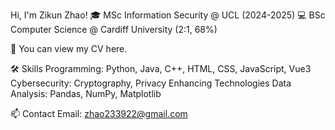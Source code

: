 Hi, I'm Zikun Zhao!
🎓 MSc Information Security @ UCL (2024-2025)
💻 BSc Computer Science @ Cardiff University (2:1, 68%)

📄 You can view my CV here.

🛠️ Skills
Programming: Python, Java, C++, HTML, CSS, JavaScript, Vue3
Cybersecurity: Cryptography, Privacy Enhancing Technologies
Data Analysis: Pandas, NumPy, Matplotlib

📫 Contact
Email: zhao233922@gmail.com
